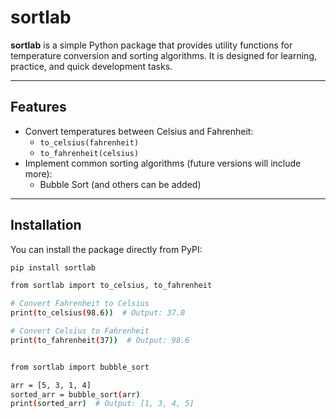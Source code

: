 # sortlab

**sortlab** is a simple Python package that provides utility functions for temperature conversion and sorting algorithms. It is designed for learning, practice, and quick development tasks.

---

## Features

- Convert temperatures between Celsius and Fahrenheit:
  - `to_celsius(fahrenheit)`  
  - `to_fahrenheit(celsius)`
- Implement common sorting algorithms (future versions will include more):
  - Bubble Sort (and others can be added)
  
---

## Installation

You can install the package directly from PyPI:

```bash
pip install sortlab

from sortlab import to_celsius, to_fahrenheit

# Convert Fahrenheit to Celsius
print(to_celsius(98.6))  # Output: 37.0

# Convert Celsius to Fahrenheit
print(to_fahrenheit(37))  # Output: 98.6


from sortlab import bubble_sort

arr = [5, 3, 1, 4]
sorted_arr = bubble_sort(arr)
print(sorted_arr)  # Output: [1, 3, 4, 5]
